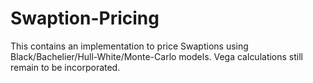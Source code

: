 # Swaption-Pricing
This contains an implementation to price Swaptions using Black/Bachelier/Hull-White/Monte-Carlo models. Vega calculations still remain to be incorporated.
